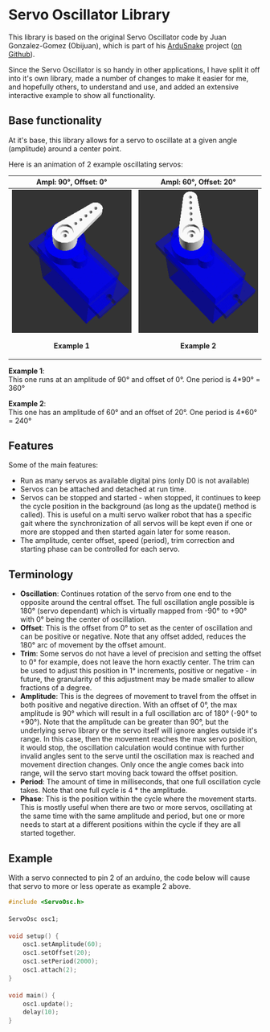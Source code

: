 Servo Oscillator Library
========================

This library is based on the original Servo Oscillator code by Juan
Gonzalez-Gomez (Obijuan), which is part of his [ArduSnake] project ([on Github]).

Since the Servo Oscillator is so handy in other applications, I have split it
off into it's own library, made a number of changes to make it easier for me,
and hopefully others, to understand and use, and added an extensive interactive
example to show all functionality.

Base functionality
------------------
At it's base, this library allows for a servo to oscillate at a given angle
(amplitude) around a center point.

Here is an animation of 2 example oscillating servos:

Ampl: 90°, Offset: 0°            | Ampl: 60°, Offset: 20°
:-------------------------------:|:--------------------------------:
![Ampl:90, Offs:0][a90o0] <p>**Example 1**</p>  | ![Ampl:60, Offs:20][a60o20] <p>**Example 2**</p>


**Example 1**:  
This one runs at an amplitude of 90° and offset of 0°. One period is 4*90° = 360°

**Example 2**:  
This one has an amplitude of 60° and an offset of 20°. One period is 4*60° = 240°

Features
--------

Some of the main features:

* Run as many servos as available digital pins (only D0 is not available)
* Servos can be attached and detached at run time.
* Servos can be stopped and started - when stopped, it continues to keep the
  cycle position in the background (as long as the update() method is called).
  This is useful on a multi servo walker robot that has a specific gait where
  the synchronization of all servos will be kept even if one or more are stopped
  and then started again later for some reason.
* The amplitude, center offset, speed (period), trim correction and starting
  phase can be controlled for each servo.


Terminology
-----------
* **Oscillation**: Continues rotation of the servo from one end to the opposite
    around the central offset. The full oscillation angle possible is 180°
    (servo dependant) which is virtually mapped from -90° to +90° with 0° being
    the center of oscillation.
* **Offset**: This is the offset from 0° to set as the center of oscillation and
    can be positive or negative. Note that any offset added, reduces the 180°
    arc of movement by the offset amount.
* **Trim**: Some servos do not have a level of precision and setting the offset
    to 0° for example, does not leave the horn exactly center. The trim can be
    used to adjust this position in 1° increments, positive or negative - in
    future, the granularity of this adjustment may be made smaller to allow
    fractions of a degree.
* **Amplitude**: This is the degrees of movement to travel from the offset in
    both positive and negative direction. With an offset of 0°, the max
    amplitude is 90° which will result in a full oscillation arc of 180° (-90°
    to +90°). Note that the amplitude can be greater than 90°, but the
    underlying servo library or the servo itself will ignore angles outside it's
    range. In this case, then the movement reaches the max servo position, it
    would stop, the oscillation calculation would continue with further invalid
    angles sent to the serve until the oscillation max is reached and movement
    direction changes. Only once the angle comes back into range, will the servo
    start moving back toward the offset position.
* **Period**: The amount of time in milliseconds, that one full oscillation cycle
    takes. Note that one full cycle is 4 * the amplitude.
* **Phase**: This is the position within the cycle where the movement starts.
    This is mostly useful when there are two or more servos, oscillating at the
    same time with the same amplitude and period, but one or more needs to start
    at a different positions within the cycle if they are all started together.

Example
-------
With a servo connected to pin 2 of an arduino, the code below will cause that
servo to more or less operate as example 2 above.

```c++
#include <ServoOsc.h>

ServoOsc osc1;

void setup() {
    osc1.setAmplitude(60);
    osc1.setOffset(20);
    osc1.setPeriod(2000);
    osc1.attach(2);
}

void main() {
    osc1.update();
    delay(10);
}
```

[ArduSnake]:  http://www.iearobotics.com/wiki/index.php?title=ArduSnake:amplituderduino_Modular_Snake_Robots_Library
[on Github]: https://github.com/Obijuan/ArduSnake
[a90o0]: animations/servo-A90O0.gif
[a60o20]: animations/servo-A60O20.gif

